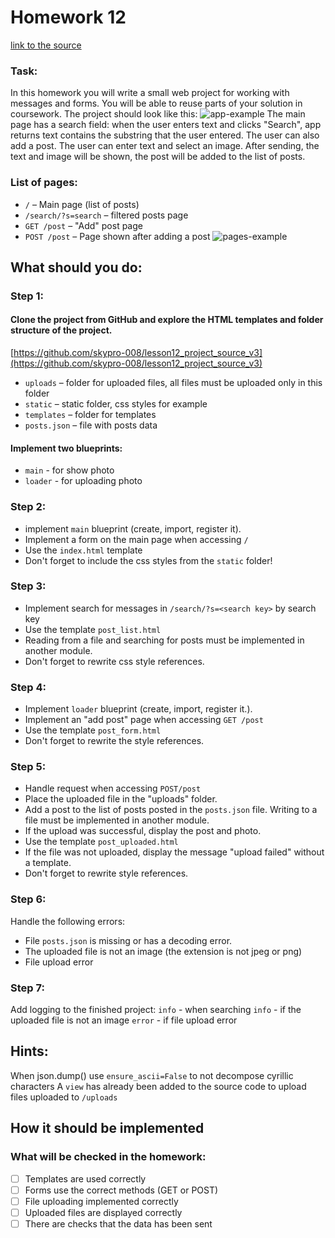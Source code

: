 # Homework 12
[link to the source](https://skyengpublic.notion.site/12-0fc43954be5343a6a5c47d25db097050)
### Task:
In this homework you will write a small web project for working with messages and forms. You will be able to reuse parts of your solution in coursework. The project should look like this:
![app-example](https://skyengpublic.notion.site/image/https%3A%2F%2Fs3-us-west-2.amazonaws.com%2Fsecure.notion-static.com%2Fa5c64fc4-3731-4c9f-bd16-8c56a78fdbcb%2F2022-02-19_13.40.51.gif?table=block&id=1185f600-c7e2-4273-972c-e95d88c7982f&spaceId=0771f0bb-b4cb-4a14-bc05-94cbd33fc70d&userId=&cache=v2)
The main page has a search field: when the user enters text and clicks "Search", app returns text contains the substring that the user entered. 
The user can also add a post. The user can enter text and select an image. After sending, the text and image will be shown, the post will be added to the list of posts.
### List of pages:
* `/` – Main page (list of posts)
* `/search/?s=search` – filtered posts page
* `GET /post` – "Add" post page
* `POST /post` – Page shown after adding a post
![pages-example](https://skyengpublic.notion.site/image/https%3A%2F%2Fs3-us-west-2.amazonaws.com%2Fsecure.notion-static.com%2Fb1d5b251-94b1-45e3-98c8-7a0adc677500%2F%D0%A1%D0%BD%D0%B8%D0%BC%D0%BE%D0%BA_%D1%8D%D0%BA%D1%80%D0%B0%D0%BD%D0%B0_2022-02-18_%D0%B2_17.50.02.png?table=block&id=2cb8a951-14b3-4a5c-8390-370791349821&spaceId=0771f0bb-b4cb-4a14-bc05-94cbd33fc70d&width=1540&userId=&cache=v2)
## What should you do:
### Step 1:
#### Clone the project from GitHub and explore the HTML templates and folder structure of the project.
[https://github.com/skypro-008/lesson12_project_source_v3](https://github.com/skypro-008/lesson12_project_source_v3)
* `uploads` – folder for uploaded files, all files must be uploaded only in this folder
* `static` – static folder, css styles for example
* `templates` – folder for templates
* `posts.json` – file with posts data
#### Implement two blueprints:
* `main` - for show photo
* `loader` - for uploading photo
### Step 2:
* implement `main` blueprint (create, import, register it).
* Implement a form on the main page when accessing `/`
* Use the `index.html` template
* Don't forget to include the css styles from the `static` folder!
### Step 3:
* Implement search for messages in `/search/?s=<search key>` by search key
* Use the template `post_list.html`
* Reading from a file and searching for posts must be implemented in another module.
* Don't forget to rewrite css style references.
### Step 4:
* Implement `loader` blueprint (create, import, register it.).
* Implement an "add post" page when accessing `GET /post`
* Use the template `post_form.html`
* Don't forget to rewrite the style references.
### Step 5:
* Handle request when accessing `POST/post`
* Place the uploaded file in the "uploads" folder.
* Add a post to the list of posts posted in the `posts.json` file. Writing to a file must be implemented in another module.
* If the upload was successful, display the post and photo.
* Use the template `post_uploaded.html`
* If the file was not uploaded, display the message "upload failed" without a template.
* Don't forget to rewrite style references.
### Step 6:
Handle the following errors:
- File `posts.json` is missing or has a decoding error.
- The uploaded file is not an image (the extension is not jpeg or png)
- File upload error
### Step 7:
Add logging to the finished project:
`info` - when searching
`info` - if the uploaded file is not an image
`error` - if file upload error
## Hints:
When json.dump() use `ensure_ascii=False` to not decompose cyrillic characters
A `view` has already been added to the source code to upload files uploaded to `/uploads`
## How it should be implemented  
### What will be checked in the homework:
- [ ] Templates are used correctly
- [ ] Forms use the correct methods (GET or POST)
- [ ] File uploading implemented correctly
- [ ] Uploaded files are displayed correctly
- [ ] There are checks that the data has been sent
